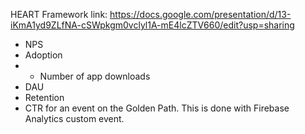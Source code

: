 HEART Framework link: https://docs.google.com/presentation/d/13-iKmA1yd9ZLfNA-cSWpkgm0vclyl1A-mE4lcZTV660/edit?usp=sharing 

* NPS
* Adoption
* * Number of app downloads
* DAU
* Retention 
* CTR for an event on the Golden Path. This is done with Firebase Analytics custom event.
